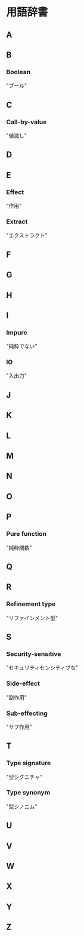 # 用語辞書

## A
## B

### Boolean

"ブール"

## C

### Call-by-value

"値渡し"

## D
## E

### Effect

"作用"

### Extract

"エクストラクト"

## F
## G
## H
## I

### Impure

"純粋でない"

### IO

"入出力"

## J
## K
## L
## M
## N
## O
## P

### Pure function

"純粋関数"

## Q
## R

### Refinement type

"リファインメント型"

## S

### Security-sensitive

"セキュリティセンシティブな"

### Side-effect

"副作用"

### Sub-effecting

"サブ作用"

## T

### Type signature

"型シグニチャ"

### Type synonym

"型シノニム"

## U
## V
## W
## X
## Y
## Z
